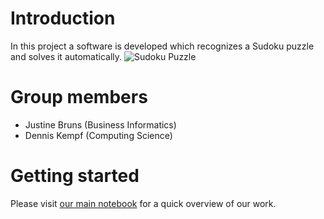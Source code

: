 # Introduction
In this project a software is developed which recognizes a Sudoku puzzle and solves it automatically.
![Sudoku Puzzle](https://github.com/uol-mediaprocessing/group-projects-sudoku-solver/blob/master/Aufgabe.jpg?raw=1)

# Group members
* Justine Bruns (Business Informatics)
* Dennis Kempf (Computing Science)

# Getting started
Please visit [our main notebook](https://github.com/uol-mediaprocessing/group-projects-sudoku-solver/blob/master/main_sudoku.ipynb) for a quick overview of our work.